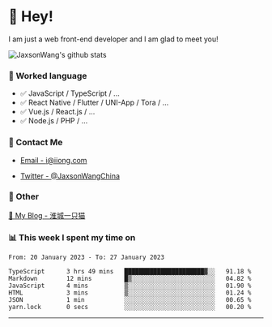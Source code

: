 # 👋 Hey!

I am just a web front-end developer and I am glad to meet you!

![JaxsonWang's github stats](https://github-readme-stats.vercel.app/api?username=JaxsonWang&&show_icons=true&&title_color=1abc9c&&icon_color=1abc9c)


### 📝 Worked language

- ✅ JavaScript / TypeScript / ...
- ✅ React Native / Flutter / UNI-App / Tora / ...
- ✅ Vue.js / React.js / ...
- ✅ Node.js / PHP / ...

### 📮 Contact Me

- [Email - i@iiong.com](mailto:i@iiong.com)

- [Twitter - @JaxsonWangChina](https://twitter.com/JaxsonWangChina)

### 🤪 Other

[📌 My Blog - 淮城一只猫](https://iiong.com)

### 📊 This week I spent my time on

<!--START_SECTION:waka-->

```text
From: 20 January 2023 - To: 27 January 2023

TypeScript      3 hrs 49 mins   ██████████████████████▓░░   91.18 %
Markdown        12 mins         █▒░░░░░░░░░░░░░░░░░░░░░░░   04.82 %
JavaScript      4 mins          ▒░░░░░░░░░░░░░░░░░░░░░░░░   01.90 %
HTML            3 mins          ▒░░░░░░░░░░░░░░░░░░░░░░░░   01.24 %
JSON            1 min           ░░░░░░░░░░░░░░░░░░░░░░░░░   00.65 %
yarn.lock       0 secs          ░░░░░░░░░░░░░░░░░░░░░░░░░   00.20 %
```

<!--END_SECTION:waka-->

---

